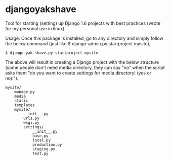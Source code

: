 djangoyakshave
==============

Tool for starting (setting) up Django 1.6 projects with best practices (wrote for my personal use in linux). 

Usage:
Once this package is installed, go to any directory and simply follow the below command (just like $ django-admin.py startproject mysite), 

<!-- language:console -->

	$ django-yak-shave.py startproject mysite

The above will result in creating a Django project with the below structure (some people don't need media directory, they can say "no" when the script asks them "do you want to create settings for media directory! (yes or no):").

<!-- language:console -->

	mysite/
	    manage.py
	    media
	    static
	    templates
	    mysite/
	        __init__.py
	        urls.py
	        wsgi.py
	        settings/
	            __init__.py
	            base.py
	            local.py
	            production.py
	            staging.py
	            test.py
